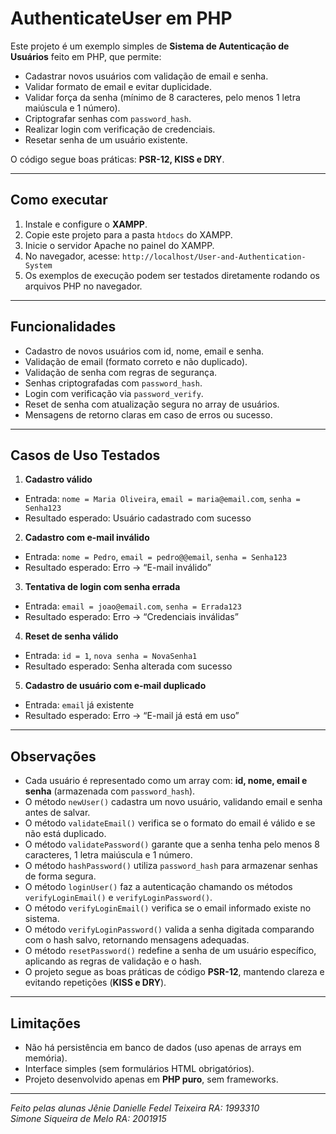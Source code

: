 # AuthenticateUser em PHP

Este projeto é um exemplo simples de **Sistema de Autenticação de Usuários** feito em PHP, que permite:  

- Cadastrar novos usuários com validação de email e senha.  
- Validar formato de email e evitar duplicidade.  
- Validar força da senha (mínimo de 8 caracteres, pelo menos 1 letra maiúscula e 1 número).  
- Criptografar senhas com `password_hash`.  
- Realizar login com verificação de credenciais.  
- Resetar senha de um usuário existente.  

O código segue boas práticas: **PSR-12, KISS e DRY**.  

---

## Como executar
1. Instale e configure o **XAMPP**.
2. Copie este projeto para a pasta `htdocs` do XAMPP.
3. Inicie o servidor Apache no painel do XAMPP.
4. No navegador, acesse:
`http://localhost/User-and-Authentication-System`
5. Os exemplos de execução podem ser testados diretamente rodando os arquivos PHP no navegador.
---

## Funcionalidades

- Cadastro de novos usuários com id, nome, email e senha.  
- Validação de email (formato correto e não duplicado).  
- Validação de senha com regras de segurança.  
- Senhas criptografadas com `password_hash`.  
- Login com verificação via `password_verify`.  
- Reset de senha com atualização segura no array de usuários.  
- Mensagens de retorno claras em caso de erros ou sucesso.  

---

## Casos de Uso Testados

1. **Cadastro válido**
- Entrada: `nome = Maria Oliveira`, `email = maria@email.com`, `senha = Senha123`
- Resultado esperado: Usuário cadastrado com sucesso

2. **Cadastro com e-mail inválido**
- Entrada: `nome = Pedro`, `email = pedro@@email`, `senha = Senha123`
- Resultado esperado: Erro → “E-mail inválido”

3. **Tentativa de login com senha errada**
- Entrada: `email = joao@email.com`, `senha = Errada123`
- Resultado esperado: Erro → “Credenciais inválidas”

4. **Reset de senha válido**
- Entrada: `id = 1`, `nova senha = NovaSenha1`
- Resultado esperado: Senha alterada com sucesso

5. **Cadastro de usuário com e-mail duplicado**
- Entrada: `email` já existente
- Resultado esperado: Erro → “E-mail já está em uso”

---

## Observações

- Cada usuário é representado como um array com: **id, nome, email e senha** (armazenada com `password_hash`).  
- O método `newUser()` cadastra um novo usuário, validando email e senha antes de salvar.  
- O método `validateEmail()` verifica se o formato do email é válido e se não está duplicado.  
- O método `validatePassword()` garante que a senha tenha pelo menos 8 caracteres, 1 letra maiúscula e 1 número.  
- O método `hashPassword()` utiliza `password_hash` para armazenar senhas de forma segura.  
- O método `loginUser()` faz a autenticação chamando os métodos `verifyLoginEmail()` e `verifyLoginPassword()`.  
- O método `verifyLoginEmail()` verifica se o email informado existe no sistema.  
- O método `verifyLoginPassword()` valida a senha digitada comparando com o hash salvo, retornando mensagens adequadas.  
- O método `resetPassword()` redefine a senha de um usuário específico, aplicando as regras de validação e o hash.  
- O projeto segue as boas práticas de código **PSR-12**, mantendo clareza e evitando repetições (**KISS e DRY**).  

---

## Limitações
- Não há persistência em banco de dados (uso apenas de arrays em memória).
- Interface simples (sem formulários HTML obrigatórios).
- Projeto desenvolvido apenas em **PHP puro**, sem frameworks.

---

*Feito pelas alunas Jênie Danielle Fedel Teixeira RA: 1993310  
Simone Siqueira de Melo RA: 2001915*  
